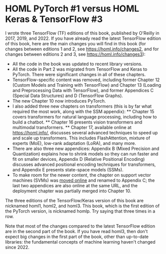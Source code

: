 # HOML PyTorch #1 versus HOML Keras & TensorFlow #3

I wrote three TensorFlow (TF) editions of this book, published by O'Reilly in 2017, 2019, and 2022. If you have already read the latest TensorFlow edition of this book, here are the main changes you will find in this book (for changes between editions 1 and 2, see https://homl.info/changes2, and for changes between editions 2 and 3, see https://homl.info/changes3):

* All the code in the book was updated to recent library versions.
* All the code in Part 2 was migrated from TensorFlow and Keras to PyTorch. There were significant changes in all of these chapters.
* TensorFlow-specific content was removed, including former Chapter 12 (Custom Models and Training with TensorFlow) and Chapter 13 (Loading and Preprocessing Data with TensorFlow), and former Appendices C (Special Data Structures) and D (TensorFlow Graphs).
* The new Chapter 10 now introduces PyTorch.
* I also added three new chapters on transformers (this is by far what required the most work, along with the SSM appendix):
** Chapter 15 covers transformers for natural language processing, including how to build a chatbot.
** Chapter 16 presents vision transformers and multimodal transformers.
** Chapter 17, available online at https://homl.info/, discusses several advanced techniques to speed up and scale up transformers. This includes FlashAttention, mixture of experts (MoE), low-rank adaptation (LoRA), and many more.
* There are also three new appendices: Appendix B (Mixed Precision and Quantization) explains how to shrink models so they can run faster and fit on smaller devices, Appendix D (Relative Positional Encoding) discusses advanced positional encoding techniques for transformers, and Appendix E presents state-space models (SSMs).
* To make room for the newer content, the chapter on support vector machines (SVMs) was [moved online](https://homl.info) and renamed to Appendix C; the last two appendices are also online at the same URL, and the deployment chapter was partially merged into Chapter 10.

The three editions of the TensorFlow/Keras version of this book are nicknamed homl1, homl2, and homl3. This book, which is the first edition of the PyTorch version, is nicknamed homlp. Try saying that three times in a row.

Note that most of the changes compared to the latest TensorFlow edition are in the second part of the book. If you have read homl3, then don't expect big changes in the first part of the book, other than up-to-date libraries: the fundamental concepts of machine learning haven't changed since 2022.
